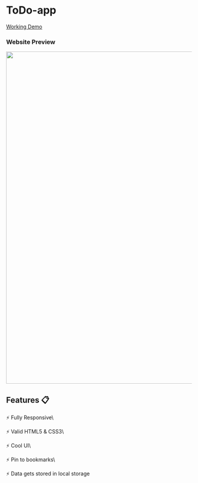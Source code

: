 # ToDo-app

<a href="#">Working Demo</a>
### Website Preview



<img src="resource/Screenshot 2022-02-26 at 10.17.50 AM.png" width="900">


  

## Features 📋

⚡️ Fully Responsive\

⚡️ Valid HTML5 & CSS3\

⚡️ Cool UI\

⚡️ Pin to bookmarks\

⚡️ Data gets stored in local storage

